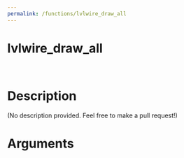 ```yaml
---
permalink: /functions/lvlwire_draw_all
---
```

# lvlwire_draw_all  
&nbsp;  
# Description  
(No description provided. Feel free to make a pull request!) 
&nbsp;  
# Arguments


